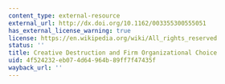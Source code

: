 ```yaml
---
content_type: external-resource
external_url: http://dx.doi.org/10.1162/003355300555051
has_external_license_warning: true
license: https://en.wikipedia.org/wiki/All_rights_reserved
status: ''
title: Creative Destruction and Firm Organizational Choice
uid: 4f524232-eb07-4d64-964b-89ff7f47435f
wayback_url: ''
---
```

